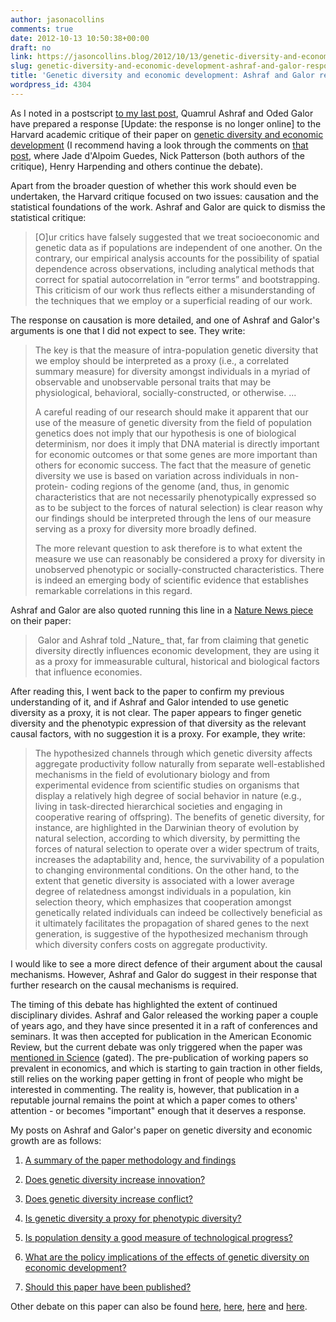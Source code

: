 ```yaml
---
author: jasonacollins
comments: true
date: 2012-10-13 10:50:38+00:00
draft: no
link: https://jasoncollins.blog/2012/10/13/genetic-diversity-and-economic-development-ashraf-and-galor-respond/
slug: genetic-diversity-and-economic-development-ashraf-and-galor-respond
title: 'Genetic diversity and economic development: Ashraf and Galor respond'
wordpress_id: 4304
---
```


As I noted in a postscript [to my last post](https://jasoncollins.blog/2012/10/harvard-academics-on-genetic-diversity-and-economic-development/), Quamrul Ashraf and Oded Galor have prepared a response [Update: the response is no longer online] to the Harvard academic critique of their paper on [genetic diversity and economic development](https://jasoncollins.blog/the-out-of-africa-hypothesis-human-genetic-diversity-and-comparative-economic-development/) (I recommend having a look through the comments on [that post](https://jasoncollins.blog/2012/10/harvard-academics-on-genetic-diversity-and-economic-development/), where Jade d'Alpoim Guedes, Nick Patterson (both authors of the critique), Henry Harpending and others continue the debate).

Apart from the broader question of whether this work should even be undertaken, the Harvard critique focused on two issues: causation and the statistical foundations of the work. Ashraf and Galor are quick to dismiss the statistical critique:


<blockquote>[O]ur critics have falsely suggested that we treat socioeconomic and genetic data as if populations are independent of one another. On the contrary, our empirical analysis accounts for the possibility of spatial dependence across observations, including analytical methods that correct for spatial autocorrelation in “error terms” and bootstrapping. This criticism of our work thus reflects either a misunderstanding of the techniques that we employ or a superficial reading of our work.</blockquote>


The response on causation is more detailed, and one of Ashraf and Galor's arguments is one that I did not expect to see. They write:


<blockquote>The key is that the measure of intra-population genetic diversity that we employ should be interpreted as a proxy (i.e., a correlated summary measure) for diversity amongst individuals in a myriad of observable and unobservable personal traits that may be physiological, behavioral, socially-constructed, or otherwise. ...

A careful reading of our research should make it apparent that our use of the measure of genetic diversity from the field of population genetics does not imply that our hypothesis is one of biological determinism, nor does it imply that DNA material is directly important for economic outcomes or that some genes are more important than others for economic success. The fact that the measure of genetic diversity we use is based on variation across individuals in non-protein- coding regions of the genome (and, thus, in genomic characteristics that are not necessarily phenotypically expressed so as to be subject to the forces of natural selection) is clear reason why our findings should be interpreted through the lens of our measure serving as a proxy for diversity more broadly defined.

The more relevant question to ask therefore is to what extent the measure we use can reasonably be considered a proxy for diversity in unobserved phenotypic or socially-constructed characteristics. There is indeed an emerging body of scientific evidence that establishes remarkable correlations in this regard.</blockquote>


Ashraf and Galor are also quoted running this line in a [Nature News piece](http://www.nature.com/news/economics-and-genetics-meet-in-uneasy-union-1.11565) on their paper:


<blockquote> Galor and Ashraf told _Nature_ that, far from claiming that genetic diversity directly influences economic development, they are using it as a proxy for immeasurable cultural, historical and biological factors that influence economies.</blockquote>


After reading this, I went back to the paper to confirm my previous understanding of it, and if Ashraf and Galor intended to use genetic diversity as a proxy, it is not clear. The paper appears to finger genetic diversity and the phenotypic expression of that diversity as the relevant causal factors, with no suggestion it is a proxy. For example, they write:


<blockquote>The hypothesized channels through which genetic diversity affects aggregate productivity follow naturally from separate well-established mechanisms in the field of evolutionary biology and from experimental evidence from scientific studies on organisms that display a relatively high degree of social behavior in nature (e.g., living in task-directed hierarchical societies and engaging in cooperative rearing of offspring). The benefits of genetic diversity, for instance, are highlighted in the Darwinian theory of evolution by natural selection, according to which diversity, by permitting the forces of natural selection to operate over a wider spectrum of traits, increases the adaptability and, hence, the survivability of a population to changing environmental conditions. On the other hand, to the extent that genetic diversity is associated with a lower average degree of relatedness amongst individuals in a population, kin selection theory, which emphasizes that cooperation amongst genetically related individuals can indeed be collectively beneficial as it ultimately facilitates the propagation of shared genes to the next generation, is suggestive of the hypothesized mechanism through which diversity confers costs on aggregate productivity.</blockquote>


I would like to see a more direct defence of their argument about the causal mechanisms. However, Ashraf and Galor do suggest in their response that further research on the causal mechanisms is required.

The timing of this debate has highlighted the extent of continued disciplinary divides. Ashraf and Galor released the working paper a couple of years ago, and they have since presented it in a raft of conferences and seminars. It was then accepted for publication in the American Economic Review, but the current debate was only triggered when the paper was [mentioned in Science](http://www.sciencemag.org/content/337/6099/twil.full.pdf) (gated). The pre-publication of working papers so prevalent in economics, and which is starting to gain traction in other fields, still relies on the working paper getting in front of people who might be interested in commenting. The reality is, however, that publication in a reputable journal remains the point at which a paper comes to others' attention - or becomes "important" enough that it deserves a response.

My posts on Ashraf and Galor's paper on genetic diversity and economic growth are as follows:



	
  1. [A summary of the paper methodology and findings](https://jasoncollins.blog/2013/02/the-out-of-africa-hypothesis-human-genetic-diversity-and-comparative-economic-development/)

	
  2. [Does genetic diversity increase innovation?](https://jasoncollins.blog/2013/02/does-genetic-diversity-increase-innovation/)

	
  3. [Does genetic diversity increase conflict?](https://jasoncollins.blog/2013/02/does-genetic-diversity-increase-conflict/)

	
  4. [Is genetic diversity a proxy for phenotypic diversity?](https://jasoncollins.blog/2013/03/is-genetic-diversity-a-proxy-for-phenotypic-diversity/)

	
  5. [Is population density a good measure of technological progress?](https://jasoncollins.blog/2013/03/using-the-malthusian-model-to-measure-technology/)

	
  6. [What are the policy implications of the effects of genetic diversity on economic development?](https://jasoncollins.blog/2013/07/genetic-diversity-economic-development-and-policy/)

	
  7. [Should this paper have been published?](https://jasoncollins.blog/2013/02/publishing-on-genetic-diversity-and-economic-growth/)


Other debate on this paper can also be found [here](https://jasoncollins.blog/2012/10/harvard-academics-on-genetic-diversity-and-economic-development/), [here](https://jasoncollins.blog/2012/10/genetic-diversity-and-economic-development-ashraf-and-galor-respond/), [here](https://jasoncollins.blog/2013/01/is-poverty-in-our-genes/) and [here](https://jasoncollins.blog/2013/01/is-poverty-in-our-genes-from-the-comments/).
